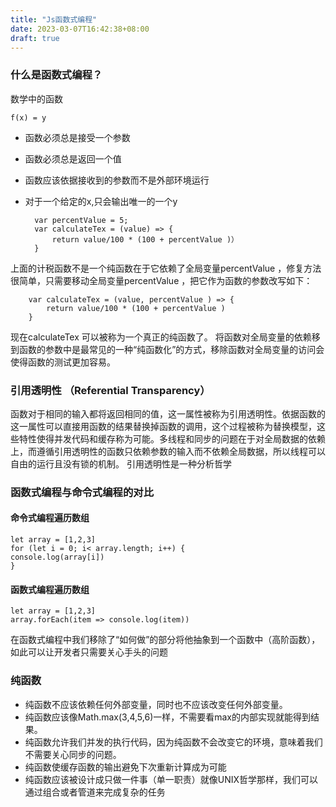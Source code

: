 ```yaml
---
title: "Js函数式编程"
date: 2023-03-07T16:42:38+08:00
draft: true
---
```


### 什么是函数式编程？

数学中的函数

	f(x) = y
	
* 函数必须总是接受一个参数
* 函数必须总是返回一个值
* 函数应该依据接收到的参数而不是外部环境运行
* 对于一个给定的x,只会输出唯一的一个y



		var percentValue = 5;
		var calculateTex = (value) => {
		    return value/100 * (100 + percentValue )）
		}
上面的计税函数不是一个纯函数在于它依赖了全局变量percentValue ，修复方法很简单，只需要移动全局变量percentValue ，把它作为函数的参数改写如下：

		var calculateTex = (value, percentValue ) => {
			return value/100 * (100 + percentValue )
		}
现在calculateTex 可以被称为一个真正的纯函数了。
将函数对全局变量的依赖移到函数的参数中是最常见的一种“纯函数化”的方式，移除函数对全局变量的访问会使得函数的测试更加容易。

### 引用透明性 （Referential Transparency）
函数对于相同的输入都将返回相同的值，这一属性被称为引用透明性。依据函数的这一属性可以直接用函数的结果替换掉函数的调用，这个过程被称为替换模型，这些特性使得并发代码和缓存称为可能。多线程和同步的问题在于对全局数据的依赖上，而遵循引用透明性的函数只依赖参数的输入而不依赖全局数据，所以线程可以自由的运行且没有锁的机制。
引用透明性是一种分析哲学

### 函数式编程与命令式编程的对比

#### 命令式编程遍历数组

	let array = [1,2,3]
	for (let i = 0; i< array.length; i++) {
	console.log(array[i])
	}
#### 函数式编程遍历数组
	let array = [1,2,3]
	array.forEach(item => console.log(item))
	
	
在函数式编程中我们移除了“如何做”的部分将他抽象到一个函数中（高阶函数），如此可以让开发者只需要关心手头的问题
### 纯函数
* 纯函数不应该依赖任何外部变量，同时也不应该改变任何外部变量。
* 纯函数应该像Math.max(3,4,5,6)一样，不需要看max的内部实现就能得到结果。
* 纯函数允许我们并发的执行代码，因为纯函数不会改变它的环境，意味着我们不需要关心同步的问题。
* 纯函数使缓存函数的输出避免下次重新计算成为可能
* 纯函数应该被设计成只做一件事（单一职责）就像UNIX哲学那样，我们可以通过组合或者管道来完成复杂的任务
	
